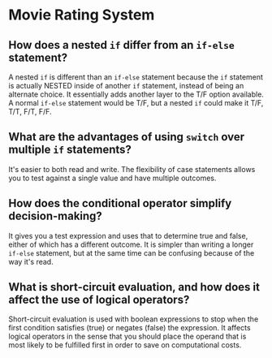 # Movie Rating System

## How does a nested `if` differ from an `if-else` statement?
A nested `if` is different than an `if-else` statement because the `if` statement is actually NESTED inside of another `if` statement, instead of being an alternate choice. It essentially adds another layer to the T/F option available. A normal `if-else` statement would be T/F, but a nested `if` could make it T/F, T/T, F/T, F/F.

## What are the advantages of using `switch` over multiple `if` statements?
It's easier to both read and write. The flexibility of case statements allows you to test against a single value and have multiple outcomes. 

## How does the conditional operator simplify decision-making?
It gives you a test expression and uses that to determine true and false, either of which has a different outcome. It is simpler than writing a longer `if-else` statement, but at the same time can be confusing because of the way it's read.

## What is short-circuit evaluation, and how does it affect the use of logical operators?
Short-circuit evaluation is used with boolean expressions to stop when the first condition satisfies (true) or negates (false) the expression. It affects logical operators in the sense that you should place the operand that is most likely to be fulfilled first in order to save on computational costs.

